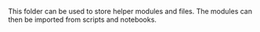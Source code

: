 This folder can be used to store helper modules and files.
The modules can then be imported from scripts and notebooks.
